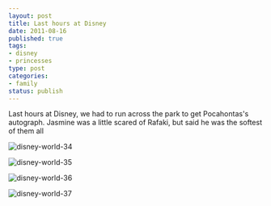 ```yaml
--- 
layout: post
title: Last hours at Disney
date: 2011-08-16
published: true
tags: 
- disney
- princesses
type: post
categories: 
- family
status: publish
---
```

Last hours at Disney, we had to run across the park to get Pocahontas's autograph.  Jasmine was a little scared of Rafaki, but said he was the softest of them all

![disney-world-34](http://media.eick.us/2011/08/2011-07-05-at-17-57-05.jpg)

![disney-world-35](http://media.eick.us/2011/08/2011-07-05-at-17-56-33.jpg)

![disney-world-36](http://media.eick.us/2011/08/2011-07-05-at-17-54-59.jpg)

![disney-world-37](http://media.eick.us/2011/08/2011-07-05-at-17-53-49.jpg)

